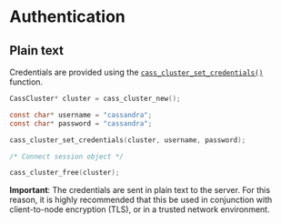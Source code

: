 # Authentication

## Plain text

Credentials are provided using the [`cass_cluster_set_credentials()`] function.

```c
CassCluster* cluster = cass_cluster_new();

const char* username = "cassandra";
const char* password = "cassandra";

cass_cluster_set_credentials(cluster, username, password);

/* Connect session object */

cass_cluster_free(cluster);
```

**Important**: The credentials are sent in plain text to the server. For this
reason, it is highly recommended that this be used in conjunction with
client-to-node encryption (TLS), or in a trusted network environment.

[`cass_cluster_set_credentials()`]: https://cpp-rust-driver.docs.scylladb.com/stable/api/struct.CassCluster#function-cass_cluster_set_credentials_n
